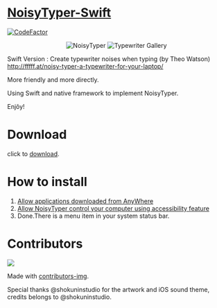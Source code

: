# [NoisyTyper-Swift](http://ialaddin.github.io/NoisyTyper-Swift/)
[![CodeFactor](https://www.codefactor.io/repository/github/ialaddin/noisytyper-swift/badge)](https://www.codefactor.io/repository/github/ialaddin/noisytyper-swift)

<p align="center" >
  <img src="https://raw.githubusercontent.com/iAladdin/NoisyTyper-Swift/master/NoisyTyper/Assets.xcassets/AppIcon.appiconset/256.png" alt="NoisyTyper" title="NoisyTyper">
  <img src="https://user-images.githubusercontent.com/209606/85928551-641c9000-b8e0-11ea-8fcb-a7d1764055d4.png" alt="Typewriter Gallery" title="Typewriter Gallery">
</p>

Swift Version : Create typewriter noises when typing (by Theo Watson) http://fffff.at/noisy-typer-a-typewriter-for-your-laptop/

More friendly and more directly.

Using Swift and native framework to implement NoisyTyper.

Enjõy!
# Download

click to [download](https://github.com/iAladdin/NoisyTyper-Swift/releases/tag/v0.2).

# How to install

1. [Allow applications downloaded from AnyWhere](https://support.apple.com/en-us/HT202491)
2. [Allow NoisyTyper control your computer using accessibility feature](http://support.apple.com/kb/HT6026)
3. Done.There is a menu item in your system status bar.

# Contributors

<a href="https://github.com/iAladdin/NoisyTyper-Swift/graphs/contributors">
  <img src="https://contributors-img.web.app/image?repo=iAladdin/NoisyTyper-Swift" />
</a>

Made with [contributors-img](https://contributors-img.web.app).

Special thanks @shokuninstudio for the artwork and iOS sound theme, credits belongs to @shokuninstudio.
